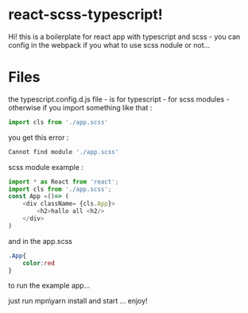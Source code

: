 # react-scss-typescript!

Hi! this is a boilerplate for react app with typescript and scss - you can config in the webpack if you what to use scss nodule or not...


# Files
the typescript.config.d.js file - is for typescript - for scss modules - otherwise if you import something like that : 
```javascript
import cls from './app.scss' 
```
you get this error : 
```javascript
Cannot find module './app.scss'
```
scss module example :
```javascript
import * as React from 'react';
import cls from './app.scss';
const App =()=> (
	<div className= {cls.App}>
		<h2>hallo all <h2/>
	</div>
)
```
and in the app.scss 
```css
.App{
	color:red
}
```
to run the example app...

just run mpn\yarn install and start ... 
enjoy!

